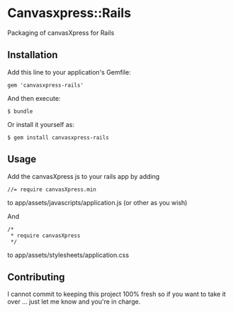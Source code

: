 # Canvasxpress::Rails

Packaging of canvasXpress for Rails

## Installation

Add this line to your application's Gemfile:

    gem 'canvasxpress-rails'

And then execute:

    $ bundle

Or install it yourself as:

    $ gem install canvasxpress-rails

## Usage

Add the canvasXpress js to your rails app by adding

    //= require canvasXpress.min

to app/assets/javascripts/application.js (or other as you wish)

And

    /* 
     * require canvasXpress
     */

to app/assets/stylesheets/application.css 

## Contributing

I cannot commit to keeping this project 100% fresh so if you want to take it over ... just let me
know and you're in charge.

